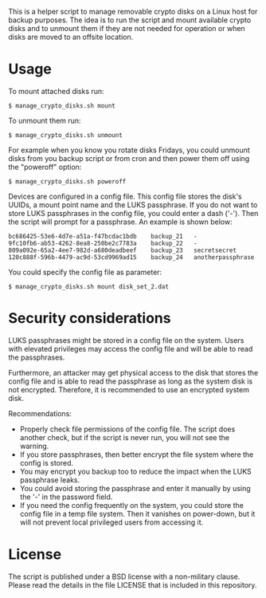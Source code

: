 This is a helper script to manage removable crypto disks on a Linux host
for backup purposes. The idea is to run the script and mount available
crypto disks and to unmount them if they are not needed for operation or when
disks are moved to an offsite location.


# Usage


To mount attached disks run:

```
$ manage_crypto_disks.sh mount
```

To unmount them run:

```
$ manage_crypto_disks.sh unmount
```

For example when you know you rotate disks Fridays, you could unmount disks
from you backup script or from cron and then power them off using the
"poweroff" option:

```
$ manage_crypto_disks.sh poweroff
```

Devices are configured in a config file. This config file stores
the disk's UUIDs, a mount point name and the LUKS passphrase. If
you do not want to store LUKS passphrases in the config file, you
could enter a dash ('-'). Then the script will prompt for a passphrase.
An example is shown below:

```
bc686425-53e6-4d7e-a51a-f47bcdac1bdb	backup_21	-
9fc10fb6-ab53-4262-8ea8-250be2c7783a	backup_22	-
809a092e-65a2-4ee7-982d-a680deadbeef	backup_23	secretsecret
120c888f-596b-4479-ac9d-53cd9969ad15	backup_24	anotherpassphrase
```

You could specify the config file as parameter:

```
$ manage_crypto_disks.sh mount disk_set_2.dat
```

# Security considerations

LUKS passphrases might be stored in a config file on the system. 
Users with elevated privileges may access the config
file and will be able to read the passphrases.

Furthermore, an attacker may get physical access to the disk that
stores the config file and is able to read the passphrase as long
as the system disk is not encrypted. Therefore, it is recommended
to use an encrypted system disk.

Recommendations:

* Properly check file permissions of the config file. The script
  does another check, but if the script is never run, you will
  not see the warning.
* If you store passphrases, then better encrypt the file system
  where the config is stored.
* You may encrypt you backup too to reduce the impact when the
  LUKS passphrase leaks.
* You could avoid storing the passphrase and enter it manually
  by using the '-' in the password field.
* If you need the config frequently on the system, you could store the
  config file in a temp file system. Then it vanishes on power-down,
  but it will not prevent local privileged users from accessing it.

# License

The script is published under a BSD license with a non-military
clause. Please read the details in the file LICENSE that is included
in this repository.
